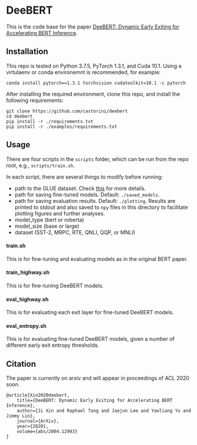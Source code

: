 # DeeBERT

This is the code base for the paper [DeeBERT: Dynamic Early Exiting for Accelerating BERT Inference](https://arxiv.org/abs/2004.12993).




## Installation

This repo is tested on Python 3.7.5, PyTorch 1.3.1, and Cuda 10.1. Using a virtulaenv or conda environemnt is recommended, for example:

```
conda install pytorch==1.3.1 torchvision cudatoolkit=10.1 -c pytorch
```

After installing the required environment, clone this repo, and install the following requirements:

```
git clone https://github.com/castorini/deebert
cd deebert
pip install -r ./requirements.txt
pip install -r ./examples/requirements.txt
```



## Usage

There are four scripts in the `scripts` folder, which can be run from the repo root, e.g., `scripts/train.sh`.

In each script, there are several things to modify before running:

* path to the GLUE dataset. Check [this](https://gist.github.com/W4ngatang/60c2bdb54d156a41194446737ce03e2e) for more details.
* path for saving fine-tuned models. Default: `./saved_models`.
* path for saving evaluation results. Default: `./plotting`. Results are printed to stdout and also saved to `npy` files in this directory to facilitate plotting figures and further analyses.
* model_type (bert or roberta)
* model_size (base or large)
* dataset (SST-2, MRPC, RTE, QNLI, QQP, or MNLI)

#### train.sh

This is for fine-tuning and evaluating models as in the original BERT paper.

#### train_highway.sh

This is for fine-tuning DeeBERT models.

#### eval_highway.sh

This is for evaluating each exit layer for fine-tuned DeeBERT models.

#### eval_entropy.sh

This is for evaluating fine-tuned DeeBERT models, given a number of different early exit entropy thresholds.



## Citation

The paper is currently on arxiv and will appear in proceedings of ACL 2020 soon.
```
@article{Xin2020deebert,
	title={DeeBERT: Dynamic Early Exiting for Accelerating BERT Inference},
	author={Ji Xin and Raphael Tang and Jaejun Lee and Yaoliang Yu and Jimmy Lin},
	journal={ArXiv},
	year={2020},
	volume={abs/2004.12993}
}
```

